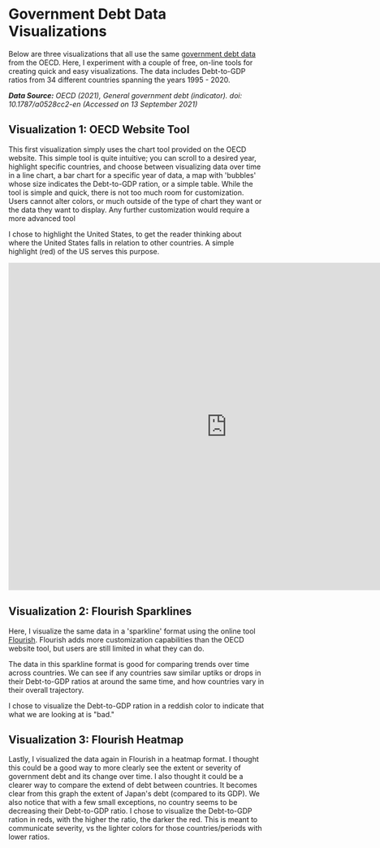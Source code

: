 # Government Debt Data Visualizations

Below are three visualizations that all use the same [government debt data](https://data.oecd.org/gga/general-government-debt.htm) from the OECD. Here, I experiment with a couple of free, on-line tools for creating quick and easy visualizations. The data includes Debt-to-GDP ratios from 34 different countries spanning the years 1995 - 2020. 

<i><b>Data Source:</b> OECD (2021), General government debt (indicator). doi: 10.1787/a0528cc2-en (Accessed on 13 September 2021)</i>

## Visualization 1: OECD Website Tool
This first visualization simply uses the chart tool provided on the OECD website. This simple tool is quite intuitive; you can scroll to a desired year, highlight specific countries, and choose between visualizing data over time in a line chart, a bar chart for a specific year of data, a map with 'bubbles' whose size indicates the Debt-to-GDP ration, or a simple table. While the tool is simple and quick, there is not too much room for customization. Users cannot alter colors, or much outside of the type of chart they want or the data they want to display. Any further customization would require a more advanced tool

I chose to highlight the United States, to get the reader thinking about where the United States falls in relation to other countries. A simple highlight (red) of the US serves this purpose. 

<iframe src="https://data.oecd.org/chart/6sDC" width="860" height="645" style="border: 0" mozallowfullscreen="true" webkitallowfullscreen="true" allowfullscreen="true"><a href="https://data.oecd.org/chart/6sDC" target="_blank">OECD Chart: General government debt, Total, % of GDP, Annual, 2019</a></iframe>

## Visualization 2: Flourish Sparklines
Here, I visualize the same data in a 'sparkline' format using the online tool [Flourish](https://flourish.studio/). Flourish adds more customization capabilities than the OECD website tool, but users are still limited in what they can do. 

The data in this sparkline format is good for comparing trends over time across countries. We can see if any countries saw similar uptiks or drops in their Debt-to-GDP ratios at around the same time, and how countries vary in their overall trajectory.

I chose to visualize the Debt-to-GDP ration in a reddish color to indicate that what we are looking at is "bad."

<div class="flourish-embed flourish-chart" data-src="visualisation/7254814"><script src="https://public.flourish.studio/resources/embed.js"></script></div>

## Visualization 3: Flourish Heatmap
Lastly, I visualized the data again in Flourish in a heatmap format. I thought this could be a good way to more clearly see the extent or severity of government debt and its change over time. I also thought it could be a clearer way to compare the extend of debt between countries. It becomes clear from this graph the extent of Japan's debt (compared to its GDP). We also notice that with a few small exceptions, no country seems to be decreasing their Debt-to-GDP ratio. I chose to visualize the Debt-to-GDP ration in reds, with the higher the ratio, the darker the red. This is meant to communicate severity, vs the lighter colors for those countries/periods with lower ratios.

<div class="flourish-embed flourish-heatmap" data-src="visualisation/7254991"><script src="https://public.flourish.studio/resources/embed.js"></script></div>
